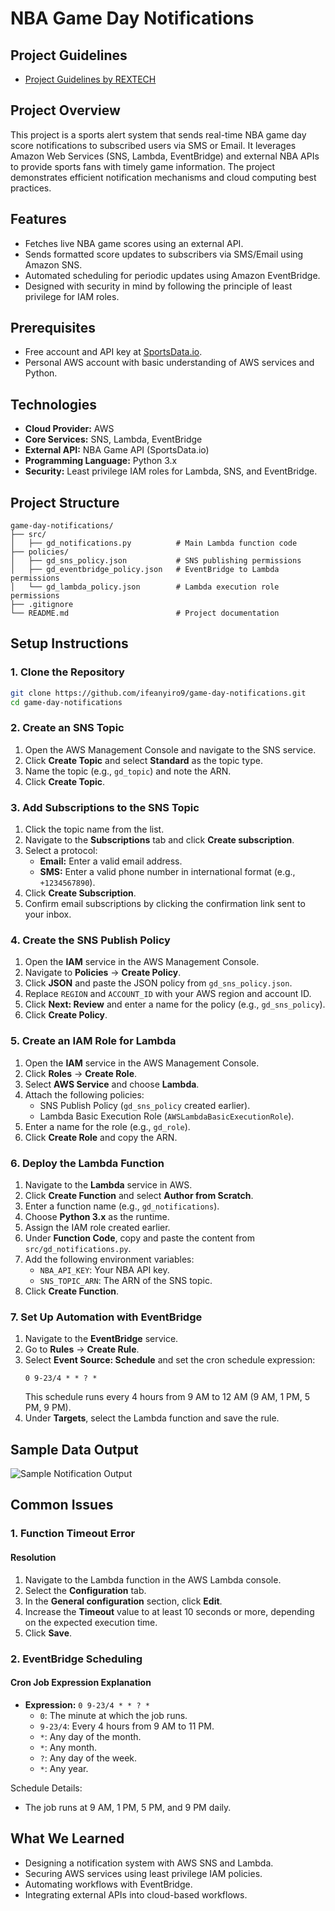 # NBA Game Day Notifications

## Project Guidelines
- [Project Guidelines by REXTECH](https://www.youtube.com/watch?v=09WfkKc0x_Q)

## Project Overview
This project is a sports alert system that sends real-time NBA game day score notifications to subscribed users via SMS or Email. It leverages Amazon Web Services (SNS, Lambda, EventBridge) and external NBA APIs to provide sports fans with timely game information. The project demonstrates efficient notification mechanisms and cloud computing best practices.

## Features
- Fetches live NBA game scores using an external API.
- Sends formatted score updates to subscribers via SMS/Email using Amazon SNS.
- Automated scheduling for periodic updates using Amazon EventBridge.
- Designed with security in mind by following the principle of least privilege for IAM roles.

## Prerequisites
- Free account and API key at [SportsData.io](https://sportsdata.io).
- Personal AWS account with basic understanding of AWS services and Python.

## Technologies
- **Cloud Provider:** AWS
- **Core Services:** SNS, Lambda, EventBridge
- **External API:** NBA Game API (SportsData.io)
- **Programming Language:** Python 3.x
- **Security:** Least privilege IAM roles for Lambda, SNS, and EventBridge.

## Project Structure
```
game-day-notifications/
├── src/
│   ├── gd_notifications.py          # Main Lambda function code
├── policies/
│   ├── gd_sns_policy.json           # SNS publishing permissions
│   ├── gd_eventbridge_policy.json   # EventBridge to Lambda permissions
│   └── gd_lambda_policy.json        # Lambda execution role permissions
├── .gitignore
└── README.md                        # Project documentation
```

## Setup Instructions

### 1. Clone the Repository
```bash
git clone https://github.com/ifeanyiro9/game-day-notifications.git
cd game-day-notifications
```

### 2. Create an SNS Topic
1. Open the AWS Management Console and navigate to the SNS service.
2. Click **Create Topic** and select **Standard** as the topic type.
3. Name the topic (e.g., `gd_topic`) and note the ARN.
4. Click **Create Topic**.

### 3. Add Subscriptions to the SNS Topic
1. Click the topic name from the list.
2. Navigate to the **Subscriptions** tab and click **Create subscription**.
3. Select a protocol:
   - **Email:** Enter a valid email address.
   - **SMS:** Enter a valid phone number in international format (e.g., `+1234567890`).
4. Click **Create Subscription**.
5. Confirm email subscriptions by clicking the confirmation link sent to your inbox.

### 4. Create the SNS Publish Policy
1. Open the **IAM** service in the AWS Management Console.
2. Navigate to **Policies** → **Create Policy**.
3. Click **JSON** and paste the JSON policy from `gd_sns_policy.json`.
4. Replace `REGION` and `ACCOUNT_ID` with your AWS region and account ID.
5. Click **Next: Review** and enter a name for the policy (e.g., `gd_sns_policy`).
6. Click **Create Policy**.

### 5. Create an IAM Role for Lambda
1. Open the **IAM** service in the AWS Management Console.
2. Click **Roles** → **Create Role**.
3. Select **AWS Service** and choose **Lambda**.
4. Attach the following policies:
   - SNS Publish Policy (`gd_sns_policy` created earlier).
   - Lambda Basic Execution Role (`AWSLambdaBasicExecutionRole`).
5. Enter a name for the role (e.g., `gd_role`).
6. Click **Create Role** and copy the ARN.

### 6. Deploy the Lambda Function
1. Navigate to the **Lambda** service in AWS.
2. Click **Create Function** and select **Author from Scratch**.
3. Enter a function name (e.g., `gd_notifications`).
4. Choose **Python 3.x** as the runtime.
5. Assign the IAM role created earlier.
6. Under **Function Code**, copy and paste the content from `src/gd_notifications.py`.
7. Add the following environment variables:
   - `NBA_API_KEY`: Your NBA API key.
   - `SNS_TOPIC_ARN`: The ARN of the SNS topic.
8. Click **Create Function**.

### 7. Set Up Automation with EventBridge
1. Navigate to the **EventBridge** service.
2. Go to **Rules** → **Create Rule**.
3. Select **Event Source: Schedule** and set the cron schedule expression:
   ```cron
   0 9-23/4 * * ? *
   ```
   This schedule runs every 4 hours from 9 AM to 12 AM (9 AM, 1 PM, 5 PM, 9 PM).
4. Under **Targets**, select the Lambda function and save the rule.

## Sample Data Output
![Sample Notification Output](notificationapp_sampleoutput.png)

## Common Issues

### 1. Function Timeout Error
#### Resolution
1. Navigate to the Lambda function in the AWS Lambda console.
2. Select the **Configuration** tab.
3. In the **General configuration** section, click **Edit**.
4. Increase the **Timeout** value to at least 10 seconds or more, depending on the expected execution time.
5. Click **Save**.

### 2. EventBridge Scheduling
#### Cron Job Expression Explanation
- **Expression:** `0 9-23/4 * * ? *`
  - `0`: The minute at which the job runs.
  - `9-23/4`: Every 4 hours from 9 AM to 11 PM.
  - `*`: Any day of the month.
  - `*`: Any month.
  - `?`: Any day of the week.
  - `*`: Any year.

Schedule Details:
- The job runs at 9 AM, 1 PM, 5 PM, and 9 PM daily.

## What We Learned
- Designing a notification system with AWS SNS and Lambda.
- Securing AWS services using least privilege IAM policies.
- Automating workflows with EventBridge.
- Integrating external APIs into cloud-based workflows.


